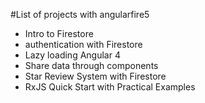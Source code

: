 #List of projects with angularfire5
<ul>
  <li>Intro to Firestore</li>
  <li>authentication with Firestore</li>
  <li>Lazy loading Angular 4</li>
  <li>Share data through components</li>
  <li>Star Review System with Firestore</li>
  <li>RxJS Quick Start with Practical Examples</li>
</ul>
